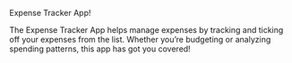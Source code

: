 Expense Tracker App!

The Expense Tracker App helps manage expenses by tracking and ticking off your expenses from the list. Whether you’re budgeting or analyzing spending patterns, this app has got you covered!
